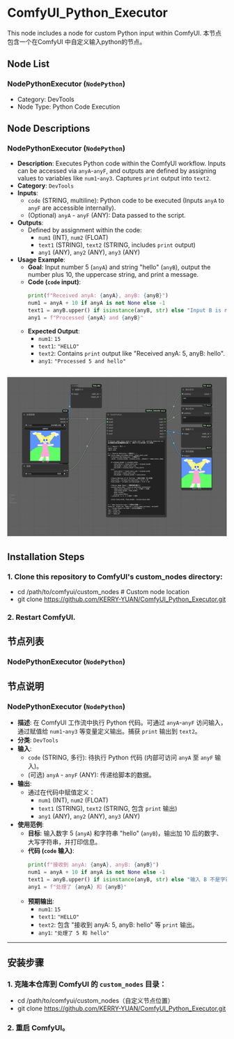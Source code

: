 # ComfyUI_Python_Executor
This node includes a node for custom Python input within ComfyUI.
本节点包含一个在ComfyUI 中自定义输入python的节点。


## Node List

### NodePythonExecutor (`NodePython`)
*   Category: DevTools
*   Node Type: Python Code Execution


## Node Descriptions

### NodePythonExecutor (`NodePython`)

*   **Description**: Executes Python code within the ComfyUI workflow. Inputs can be accessed via `anyA`-`anyF`, and outputs are defined by assigning values to variables like `num1`-`any3`. Captures `print` output into `text2`.
*   **Category**: `DevTools`
*   **Inputs**:
    *   `code` (STRING, multiline): Python code to be executed (Inputs `anyA` to `anyF` are accessible internally).
    *   (Optional) `anyA` - `anyF` (ANY): Data passed to the script.
*   **Outputs**:
    *   Defined by assignment within the code:
        *   `num1` (INT), `num2` (FLOAT)
        *   `text1` (STRING), `text2` (STRING, includes `print` output)
        *   `any1` (ANY), `any2` (ANY), `any3` (ANY)
*   **Usage Example**:
    *   **Goal**: Input number 5 (`anyA`) and string "hello" (`anyB`), output the number plus 10, the uppercase string, and print a message.
    *   **Code (`code` input)**:
        ```python
        print(f"Received anyA: {anyA}, anyB: {anyB}")
        num1 = anyA + 10 if anyA is not None else -1
        text1 = anyB.upper() if isinstance(anyB, str) else "Input B is not a string"
        any1 = f"Processed {anyA} and {anyB}"
        ```
    *   **Expected Output**:
        *   `num1`: `15`
        *   `text1`: `"HELLO"`
        *   `text2`: Contains `print` output like "Received anyA: 5, anyB: hello".
        *   `any1`: `"Processed 5 and hello"`
   
![image](https://github.com/KERRY-YUAN/ComfyUI_Python_Executor/blob/main/Examples/NodePythonExecutor_ResizeImage_16ceil.png)
---

## Installation Steps

### 1. Clone this repository to ComfyUI's custom_nodes directory:
*   cd /path/to/comfyui/custom_nodes  # Custom node location
*   git clone https://github.com/KERRY-YUAN/ComfyUI_Python_Executor.git
### 2. Restart ComfyUI.


## 节点列表

### NodePythonExecutor (`NodePython`)

## 节点说明

### NodePythonExecutor (`NodePython`)

*   **描述**: 在 ComfyUI 工作流中执行 Python 代码。可通过 `anyA`-`anyF` 访问输入，通过赋值给 `num1`-`any3` 等变量定义输出。捕获 `print` 输出到 `text2`。
*   **分类**: `DevTools`
*   **输入**:
    *   `code` (STRING, 多行): 待执行 Python 代码 (内部可访问 `anyA` 至 `anyF` 输入)。
    *   (可选) `anyA` - `anyF` (ANY): 传递给脚本的数据。
*   **输出**:
    *   通过在代码中赋值定义：
        *   `num1` (INT), `num2` (FLOAT)
        *   `text1` (STRING), `text2` (STRING, 包含 `print` 输出)
        *   `any1` (ANY), `any2` (ANY), `any3` (ANY)
*   **使用范例**:
    *   **目标**: 输入数字 5 (`anyA`) 和字符串 "hello" (`anyB`)，输出加 10 后的数字、大写字符串，并打印信息。
    *   **代码 (`code` 输入)**:
        ```python
        print(f"接收到 anyA: {anyA}, anyB: {anyB}")
        num1 = anyA + 10 if anyA is not None else -1
        text1 = anyB.upper() if isinstance(anyB, str) else "输入 B 不是字符串"
        any1 = f"处理了 {anyA} 和 {anyB}"
        ```
    *   **预期输出**:
        *   `num1`: `15`
        *   `text1`: `"HELLO"`
        *   `text2`: 包含 "接收到 anyA: 5, anyB: hello" 等 `print` 输出。
        *   `any1`: `"处理了 5 和 hello"`
---

## 安装步骤


### 1. 克隆本仓库到 ComfyUI 的 `custom_nodes` 目录：
*   cd /path/to/comfyui/custom_nodes（自定义节点位置）
*   git clone https://github.com/KERRY-YUAN/ComfyUI_Python_Executor.git
### 2. 重启 ComfyUI。
